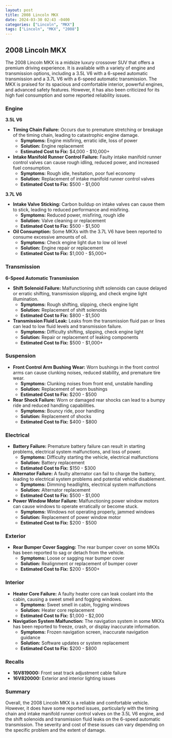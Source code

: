 ```yaml
---
layout: post
title: 2008 Lincoln MKX
date: 2024-03-30 02:43 -0400
categories: ["Lincoln", "MKX"]
tags: ["Lincoln", "MKX", "2008"]
---
```

## 2008 Lincoln MKX

The 2008 Lincoln MKX is a midsize luxury crossover SUV that offers a premium driving experience. It is available with a variety of engine and transmission options, including a 3.5L V6 with a 6-speed automatic transmission and a 3.7L V6 with a 6-speed automatic transmission. The MKX is praised for its spacious and comfortable interior, powerful engines, and advanced safety features. However, it has also been criticized for its high fuel consumption and some reported reliability issues.

### Engine

**3.5L V6**

* **Timing Chain Failure:** Occurs due to premature stretching or breakage of the timing chain, leading to catastrophic engine damage.
    * **Symptoms:** Engine misfiring, erratic idle, loss of power
    * **Solution:** Engine replacement
    * **Estimated Cost to Fix:** $4,000 - $10,000+
* **Intake Manifold Runner Control Failure:** Faulty intake manifold runner control valves can cause rough idling, reduced power, and increased fuel consumption.
    * **Symptoms:** Rough idle, hesitation, poor fuel economy
    * **Solution:** Replacement of intake manifold runner control valves
    * **Estimated Cost to Fix:** $500 - $1,000

**3.7L V6**

* **Intake Valve Sticking:** Carbon buildup on intake valves can cause them to stick, leading to reduced performance and misfiring.
    * **Symptoms:** Reduced power, misfiring, rough idle
    * **Solution:** Valve cleaning or replacement
    * **Estimated Cost to Fix:** $500 - $1,500
* **Oil Consumption:** Some MKXs with the 3.7L V6 have been reported to consume excessive amounts of oil.
    * **Symptoms:** Check engine light due to low oil level
    * **Solution:** Engine repair or replacement
    * **Estimated Cost to Fix:** $1,000 - $5,000+

### Transmission

**6-Speed Automatic Transmission**

* **Shift Solenoid Failure:** Malfunctioning shift solenoids can cause delayed or erratic shifting, transmission slipping, and check engine light illumination.
    * **Symptoms:** Rough shifting, slipping, check engine light
    * **Solution:** Replacement of shift solenoids
    * **Estimated Cost to Fix:** $800 - $1,500
* **Transmission Fluid Leak:** Leaks from the transmission fluid pan or lines can lead to low fluid levels and transmission failure.
    * **Symptoms:** Difficulty shifting, slipping, check engine light
    * **Solution:** Repair or replacement of leaking components
    * **Estimated Cost to Fix:** $500 - $1,000+

### Suspension

* **Front Control Arm Bushing Wear:** Worn bushings in the front control arms can cause clunking noises, reduced stability, and premature tire wear.
    * **Symptoms:** Clunking noises from front end, unstable handling
    * **Solution:** Replacement of worn bushings
    * **Estimated Cost to Fix:** $200 - $500
* **Rear Shock Failure:** Worn or damaged rear shocks can lead to a bumpy ride and reduced handling capabilities.
    * **Symptoms:** Bouncy ride, poor handling
    * **Solution:** Replacement of shocks
    * **Estimated Cost to Fix:** $400 - $800

### Electrical

* **Battery Failure:** Premature battery failure can result in starting problems, electrical system malfunctions, and loss of power.
    * **Symptoms:** Difficulty starting the vehicle, electrical malfunctions
    * **Solution:** Battery replacement
    * **Estimated Cost to Fix:** $150 - $300
* **Alternator Failure:** A faulty alternator can fail to charge the battery, leading to electrical system problems and potential vehicle disablement.
    * **Symptoms:** Dimming headlights, electrical system malfunctions
    * **Solution:** Alternator replacement
    * **Estimated Cost to Fix:** $500 - $1,000
* **Power Window Motor Failure:** Malfunctioning power window motors can cause windows to operate erratically or become stuck.
    * **Symptoms:** Windows not operating properly, jammed windows
    * **Solution:** Replacement of power window motor
    * **Estimated Cost to Fix:** $200 - $500

### Exterior

* **Rear Bumper Cover Sagging:** The rear bumper cover on some MKXs has been reported to sag or detach from the vehicle.
    * **Symptoms:** Loose or sagging rear bumper cover
    * **Solution:** Realignment or replacement of bumper cover
    * **Estimated Cost to Fix:** $200 - $500+

### Interior

* **Heater Core Failure:** A faulty heater core can leak coolant into the cabin, causing a sweet smell and fogging windows.
    * **Symptoms:** Sweet smell in cabin, fogging windows
    * **Solution:** Heater core replacement
    * **Estimated Cost to Fix:** $1,000 - $2,000
* **Navigation System Malfunction:** The navigation system in some MKXs has been reported to freeze, crash, or display inaccurate information.
    * **Symptoms:** Frozen navigation screen, inaccurate navigation guidance
    * **Solution:** Software updates or system replacement
    * **Estimated Cost to Fix:** $200 - $800

### Recalls

* **16V819000:** Front seat track adjustment cable failure
* **16V820000:** Exterior and interior lighting issues

### Summary

Overall, the 2008 Lincoln MKX is a reliable and comfortable vehicle. However, it does have some reported issues, particularly with the timing chain and intake manifold runner control valves on the 3.5L V6 engine, and the shift solenoids and transmission fluid leaks on the 6-speed automatic transmission. The severity and cost of these issues can vary depending on the specific problem and the extent of damage.
